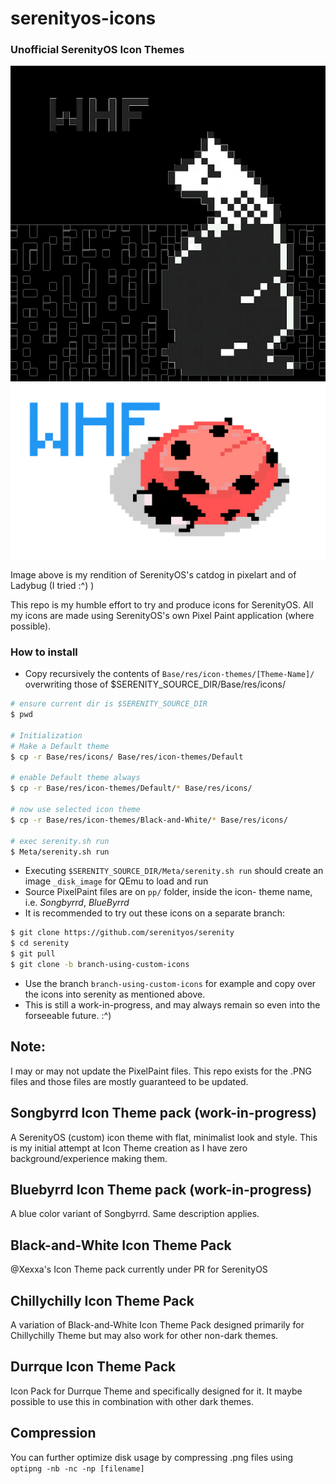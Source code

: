 # serenityos-icons
### Unofficial SerenityOS Icon Themes 

![WHF Catdog](images/WHF-Catdog-64x64.png)
![WHF Ladybug](images/WHF-Ladybug.png)

Image above is my rendition of SerenityOS's catdog in 
pixelart and of Ladybug (I tried :^) )

This repo is my humble effort to try and produce icons for SerenityOS. 
All my icons are made using SerenityOS's own Pixel Paint 
application (where possible).

### How to install
* Copy recursively the contents of `Base/res/icon-themes/[Theme-Name]/`
 overwriting those of $SERENITY_SOURCE_DIR/Base/res/icons/

```sh
# ensure current dir is $SERENITY_SOURCE_DIR
$ pwd

# Initialization
# Make a Default theme
$ cp -r Base/res/icons/ Base/res/icon-themes/Default

# enable Default theme always
$ cp -r Base/res/icon-themes/Default/* Base/res/icons/

# now use selected icon theme
$ cp -r Base/res/icon-themes/Black-and-White/* Base/res/icons/

# exec serenity.sh run
$ Meta/serenity.sh run

```
* Executing `$SERENITY_SOURCE_DIR/Meta/serenity.sh run` should create 
an image `_disk_image` for QEmu to load and run
* Source PixelPaint files are on `pp/` folder, inside the icon-
theme name, i.e. *Songbyrrd*, *BlueByrrd*
* It is recommended to try out these icons on a separate branch:
```sh
$ git clone https://github.com/serenityos/serenity
$ cd serenity
$ git pull
$ git clone -b branch-using-custom-icons
```
* Use the branch `branch-using-custom-icons` for example and copy
over the icons into serenity as mentioned above.
* This is still a work-in-progress, and may always remain so even
into the forseeable future. :^)

## Note:
I may or may not update the PixelPaint files. This repo exists for
the .PNG files and those files are mostly guaranteed to be updated. 

## Songbyrrd Icon Theme pack (work-in-progress)
A SerenityOS (custom) icon theme with flat, minimalist look and
style. This is my initial attempt at Icon Theme creation as I have
zero background/experience making them.

## Bluebyrrd Icon Theme pack (work-in-progress)
A blue color variant of Songbyrrd. Same description applies.

## Black-and-White Icon Theme Pack
@Xexxa's Icon Theme pack currently under PR for SerenityOS

## Chillychilly Icon Theme Pack
A variation of Black-and-White Icon Theme Pack designed primarily for
Chillychilly Theme but may also work for other non-dark themes.

## Durrque Icon Theme Pack
Icon Pack for Durrque Theme and specifically designed for it.
It maybe possible to use this in combination with other dark themes.

## Compression
You can further optimize disk usage by compressing .png files
using `optipng -nb -nc -np [filename]`
